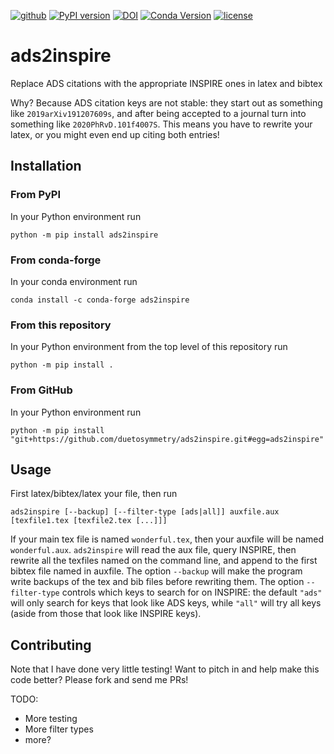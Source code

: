 [![github](https://img.shields.io/badge/GitHub-ads2inspire-blue.svg)](https://github.com/duetosymmetry/ads2inspire)
[![PyPI version](https://badge.fury.io/py/ads2inspire.svg)](https://badge.fury.io/py/ads2inspire)
[![DOI](https://zenodo.org/badge/273416634.svg)](https://zenodo.org/badge/latestdoi/273416634)
[![Conda Version](https://img.shields.io/conda/vn/conda-forge/ads2inspire.svg)](https://anaconda.org/conda-forge/ads2inspire)
[![license](https://img.shields.io/badge/license-MIT-blue.svg)](https://github.com/duetosymmetry/ads2inspire/blob/master/LICENSE)

# ads2inspire
Replace ADS citations with the appropriate INSPIRE ones in latex and bibtex

Why? Because ADS citation keys are not stable: they start out as something like `2019arXiv191207609s`,
and after being accepted to a journal turn into something like `2020PhRvD.101f4007S`. This means you
have to rewrite your latex, or you might even end up citing both entries!

## Installation

### From PyPI

In your Python environment run

```
python -m pip install ads2inspire
```

### From conda-forge

In your conda environment run

```
conda install -c conda-forge ads2inspire
```

### From this repository

In your Python environment from the top level of this repository run

```
python -m pip install .
```

### From GitHub

In your Python environment run

```
python -m pip install "git+https://github.com/duetosymmetry/ads2inspire.git#egg=ads2inspire"
```

## Usage
First latex/bibtex/latex your file, then run

```shell
ads2inspire [--backup] [--filter-type [ads|all]] auxfile.aux [texfile1.tex [texfile2.tex [...]]]
```

If your main tex file is named `wonderful.tex`, then your auxfile will be named `wonderful.aux`.
`ads2inspire` will read the aux file, query INSPIRE, then rewrite all the texfiles named on the
command line, and append to the first bibtex file named in auxfile.  The option `--backup` will
make the program write backups of the tex and bib files before rewriting them.  The option
`--filter-type` controls which keys to search for on INSPIRE: the default `"ads"` will only
search for keys that look like ADS keys, while `"all"` will try all keys (aside from those that
look like INSPIRE keys).

## Contributing

Note that I have done very little testing! Want to pitch in and help make this code better?
Please fork and send me PRs!

TODO:
- More testing
- More filter types
- more?

